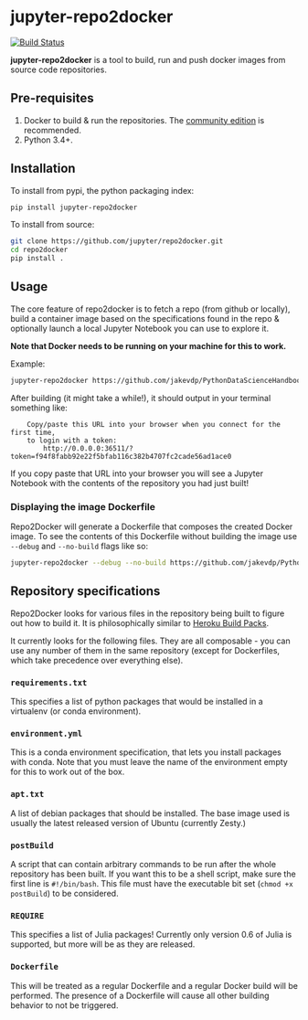 # jupyter-repo2docker


[![Build Status](https://travis-ci.org/jupyter/repo2docker.svg?branch=master)](https://travis-ci.org/jupyter/repo2docker)

**jupyter-repo2docker** is a tool to build, run and push docker images from source code repositories.


## Pre-requisites

1. Docker to build & run the repositories. The [community edition](https://store.docker.com/search?type=edition&offering=community)
   is recommended.
2. Python 3.4+.

## Installation

To install from pypi, the python packaging index:

```bash
pip install jupyter-repo2docker
```

To install from source:

```bash
git clone https://github.com/jupyter/repo2docker.git
cd repo2docker
pip install .
```

## Usage

The core feature of repo2docker is to fetch a repo (from github or locally), build a container
image based on the specifications found in the repo & optionally launch a local Jupyter Notebook
you can use to explore it.

**Note that Docker needs to be running on your machine for this to work.**

Example:

```bash
jupyter-repo2docker https://github.com/jakevdp/PythonDataScienceHandbook
```

After building (it might take a while!), it should output in your terminal something like:


```
    Copy/paste this URL into your browser when you connect for the first time,
    to login with a token:
        http://0.0.0.0:36511/?token=f94f8fabb92e22f5bfab116c382b4707fc2cade56ad1ace0
```

If you copy paste that URL into your browser you will see a Jupyter Notebook with the
contents of the repository you had just built!

### Displaying the image Dockerfile
Repo2Docker will generate a Dockerfile that composes the created Docker image.
To see the contents of this Dockerfile without building the image use `--debug` and `--no-build`
flags like so:

```bash
jupyter-repo2docker --debug --no-build https://github.com/jakevdp/PythonDataScienceHandbook
```

## Repository specifications

Repo2Docker looks for various files in the repository being built to figure out how to build it.
It is philosophically similar to [Heroku Build Packs](https://devcenter.heroku.com/articles/buildpacks).

It currently looks for the following files. They are all composable - you can use any number of them
in the same repository (except for Dockerfiles, which take precedence over everything else).

### `requirements.txt`

This specifies a list of python packages that would be installed in a virtualenv (or conda environment).

### `environment.yml`

This is a conda environment specification, that lets you install packages with conda. Note that you must
leave the name of the environment empty for this to work out of the box.

### `apt.txt`

A list of debian packages that should be installed. The base image used is usually the latest released
version of Ubuntu (currently Zesty.)

### `postBuild`

A script that can contain arbitrary commands to be run after the whole repository has been built. If you
want this to be a shell script, make sure the first line is `#!/bin/bash`. This file must have the
executable bit set (`chmod +x postBuild`) to be considered.

### `REQUIRE`

This specifies a list of Julia packages! Currently only version 0.6 of Julia is supported, but more will
be as they are released.

### `Dockerfile`

This will be treated as a regular Dockerfile and a regular Docker build will be performed. The presence
of a Dockerfile will cause all other building behavior to not be triggered.

